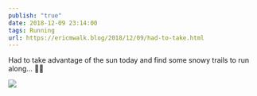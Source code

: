 ```yaml
---
publish: "true"
date: 2018-12-09 23:14:00
tags: Running
url: https://ericmwalk.blog/2018/12/09/had-to-take.html
---
```


Had to take advantage of the sun today and find some snowy trails to run along... 🏃‍♂️

![](https://ericmwalk.blog/uploads/2022/7ffa708a64.jpg)